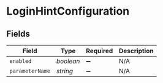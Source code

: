 # LoginHintConfiguration


## Fields

| Field              | Type               | Required           | Description        |
| ------------------ | ------------------ | ------------------ | ------------------ |
| `enabled`          | *boolean*          | :heavy_minus_sign: | N/A                |
| `parameterName`    | *string*           | :heavy_minus_sign: | N/A                |